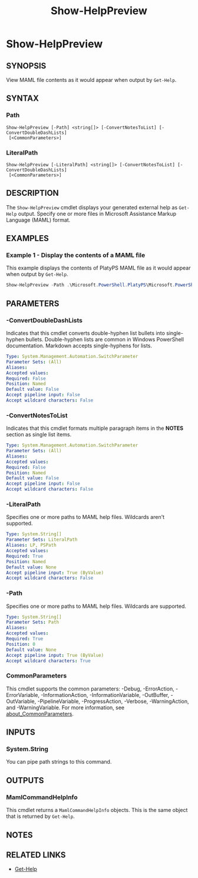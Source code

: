 ﻿---
external help file: Microsoft.PowerShell.PlatyPS-Help.xml
online version: https://learn.microsoft.com/powershell/module/microsoft.powershell.platyps/show-helppreview?view=ps-modules&WT.mc_id=ps-gethelp
Locale: en-US
Module Name: Microsoft.PowerShell.PlatyPS
ms.custom: preview1
ms.date: 10/25/2024
schema: 2.0.0
title: Show-HelpPreview
---

# Show-HelpPreview

## SYNOPSIS

View MAML file contents as it would appear when output by `Get-Help`.

## SYNTAX

### Path

```
Show-HelpPreview [-Path] <string[]> [-ConvertNotesToList] [-ConvertDoubleDashLists]
 [<CommonParameters>]
```

### LiteralPath

```
Show-HelpPreview [-LiteralPath] <string[]> [-ConvertNotesToList] [-ConvertDoubleDashLists]
 [<CommonParameters>]
```

## DESCRIPTION

The `Show-HelpPreview` cmdlet displays your generated external help as `Get-Help` output. Specify
one or more files in Microsoft Assistance Markup Language (MAML) format.

## EXAMPLES

### Example 1 - Display the contents of a MAML file

This example displays the contents of PlatyPS MAML file as it would appear when output by
`Get-Help`.

```powershell
Show-HelpPreview -Path .\Microsoft.PowerShell.PlatyPS\Microsoft.PowerShell.PlatyPS-Help.xml
```

## PARAMETERS

### -ConvertDoubleDashLists

Indicates that this cmdlet converts double-hyphen list bullets into single-hyphen bullets.
Double-hyphen lists are common in Windows PowerShell documentation. Markdown accepts single-hyphens
for lists.

```yaml
Type: System.Management.Automation.SwitchParameter
Parameter Sets: (All)
Aliases:
Accepted values:
Required: False
Position: Named
Default value: False
Accept pipeline input: False
Accept wildcard characters: False
```

### -ConvertNotesToList

Indicates that this cmdlet formats multiple paragraph items in the **NOTES** section as single list
items.

```yaml
Type: System.Management.Automation.SwitchParameter
Parameter Sets: (All)
Aliases:
Accepted values:
Required: False
Position: Named
Default value: False
Accept pipeline input: False
Accept wildcard characters: False
```

### -LiteralPath

Specifies one or more paths to MAML help files. Wildcards aren't supported.

```yaml
Type: System.String[]
Parameter Sets: LiteralPath
Aliases: LP, PSPath
Accepted values:
Required: True
Position: Named
Default value: None
Accept pipeline input: True (ByValue)
Accept wildcard characters: False
```

### -Path

Specifies one or more paths to MAML help files. Wildcards are supported.

```yaml
Type: System.String[]
Parameter Sets: Path
Aliases:
Accepted values:
Required: True
Position: 0
Default value: None
Accept pipeline input: True (ByValue)
Accept wildcard characters: True
```

### CommonParameters

This cmdlet supports the common parameters: -Debug, -ErrorAction, -ErrorVariable,
-InformationAction, -InformationVariable, -OutBuffer, -OutVariable, -PipelineVariable,
-ProgressAction, -Verbose, -WarningAction, and -WarningVariable. For more information, see
[about_CommonParameters](https://go.microsoft.com/fwlink/?LinkID=113216).

## INPUTS

### System.String

You can pipe path strings to this command.

## OUTPUTS

### MamlCommandHelpInfo

This cmdlet returns a `MamlCommandHelpInfo` objects. This is the same object that is returned by
`Get-Help`.

## NOTES

## RELATED LINKS

- [Get-Help](xref:Microsoft.PowerShell.Core.Get-Help)
